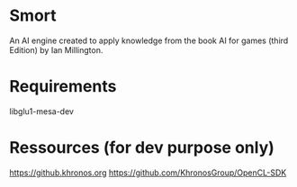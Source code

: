 # Smort
An AI engine created to apply knowledge from the book AI for games (third Edition) by Ian Millington.

# Requirements
libglu1-mesa-dev

# Ressources (for dev purpose only)
https://github.khronos.org
https://github.com/KhronosGroup/OpenCL-SDK

<!-- https://www.khronos.org/registry/OpenGL-Refpages/gl4/ -->